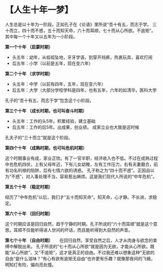 # 【人生十年一梦】

人生总是以十年为一阶段。正如孔子在《论语》里所说“吾十有五，而志于学。
三十而立，四十而不惑，五十而知天命，六十而耳顺，七十而从心所欲。不逾矩”。
其中每一个十年又以五年为一小阶段。

**第一个十年 （启蒙时期）**

- 头五年：幼年，从呱呱坠地，牙牙学语，到穿开裆裤，热衷玩具，喜欢打闹
- 后五年：小学（以前是五年，现在变六年）

**第二个十年 （求学时期）**

- 头五年：中学（以前有四年，五年，现在变六年）
- 后五年：大学（大部分学校学科是四年，也有五年，六年的如清华，医科大学

孔子的“吾十有五，而志于学”包含这个小阶段。

**第三个十年 （成长时期，也可叫奋斗时期）**

- 头五年：工作的头5年。积累经验，建立基础
- 后五年：工作的后5年。出成果，创业绩。 成家立业也大致是这时候

孔夫子的“三十而立”就是这个阶段。

**第四个十年 （成熟时期，也可叫危机时期）**

这个时期事业有成，家业正欣。有了一官半职，经济收入也不低。不过在成熟过程中也危机四伏，上有父母年迈，下有儿女幼稚，左有工作压力，右有夫妻磨合，前有功名利禄的陷阱，后有七情六欲的诱惑。 孔子称之为“四十而不惑”。正因自以为“不惑”，对人事处理不当，容易惹出麻烦。这是我们现代人所说的“中年危机”。

**第五个十年 （稳定时期）**

经历了“中年危机”以后，我们才“五十而知天命”。知天命，心才静。不长进，求稳定。

**第六个十年 （回归时期）**

这个时期应该是回归自然，趋于宁静的时期。孔子所说的“六十而耳顺”就是这个意思。耳顺不仅能听得进人世间的坏话，而且能听得到大自然的声音。

**第七个十年 （自由时期）**
　
在回归自然，享受自然之后，人才从肉身与欲念的束缚中解脱出来。 孔子所说的“七十而从心所欲”就是因为无欲，才能从心所欲。既能”从心所欲“，又“不逾矩”，这才是真正的自由。不过我还难以想象这种”无欲的自由“是什么滋味？”有心有欲有逾矩无自由“也许更有乐趣？就像那夜间的飞蛾，明知灯有险，偏向亮处撞。

